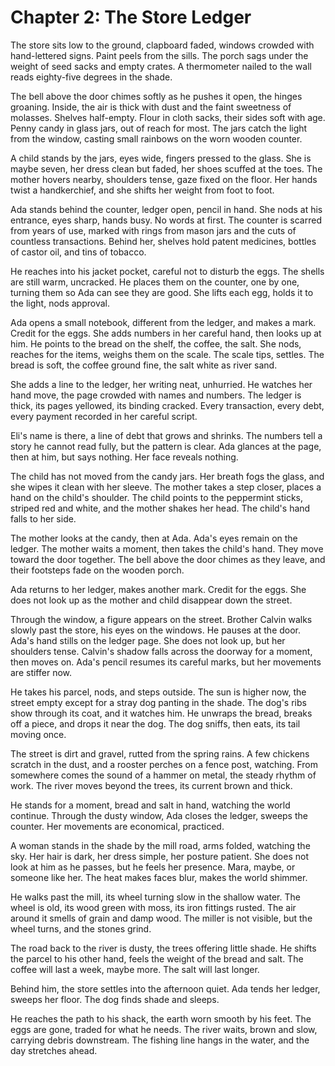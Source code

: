 # Chapter 2: The Store Ledger

The store sits low to the ground, clapboard faded, windows crowded with hand-lettered signs. Paint peels from the sills. The porch sags under the weight of seed sacks and empty crates. A thermometer nailed to the wall reads eighty-five degrees in the shade.

The bell above the door chimes softly as he pushes it open, the hinges groaning. Inside, the air is thick with dust and the faint sweetness of molasses. Shelves half-empty. Flour in cloth sacks, their sides soft with age. Penny candy in glass jars, out of reach for most. The jars catch the light from the window, casting small rainbows on the worn wooden counter.

A child stands by the jars, eyes wide, fingers pressed to the glass. She is maybe seven, her dress clean but faded, her shoes scuffed at the toes. The mother hovers nearby, shoulders tense, gaze fixed on the floor. Her hands twist a handkerchief, and she shifts her weight from foot to foot.

Ada stands behind the counter, ledger open, pencil in hand. She nods at his entrance, eyes sharp, hands busy. No words at first. The counter is scarred from years of use, marked with rings from mason jars and the cuts of countless transactions. Behind her, shelves hold patent medicines, bottles of castor oil, and tins of tobacco.

He reaches into his jacket pocket, careful not to disturb the eggs. The shells are still warm, uncracked. He places them on the counter, one by one, turning them so Ada can see they are good. She lifts each egg, holds it to the light, nods approval.

Ada opens a small notebook, different from the ledger, and makes a mark. Credit for the eggs. She adds numbers in her careful hand, then looks up at him. He points to the bread on the shelf, the coffee, the salt. She nods, reaches for the items, weighs them on the scale. The scale tips, settles. The bread is soft, the coffee ground fine, the salt white as river sand.

She adds a line to the ledger, her writing neat, unhurried. He watches her hand move, the page crowded with names and numbers. The ledger is thick, its pages yellowed, its binding cracked. Every transaction, every debt, every payment recorded in her careful script.

Eli's name is there, a line of debt that grows and shrinks. The numbers tell a story he cannot read fully, but the pattern is clear. Ada glances at the page, then at him, but says nothing. Her face reveals nothing.

The child has not moved from the candy jars. Her breath fogs the glass, and she wipes it clean with her sleeve. The mother takes a step closer, places a hand on the child's shoulder. The child points to the peppermint sticks, striped red and white, and the mother shakes her head. The child's hand falls to her side.

The mother looks at the candy, then at Ada. Ada's eyes remain on the ledger. The mother waits a moment, then takes the child's hand. They move toward the door together. The bell above the door chimes as they leave, and their footsteps fade on the wooden porch.

Ada returns to her ledger, makes another mark. Credit for the eggs. She does not look up as the mother and child disappear down the street.

Through the window, a figure appears on the street. Brother Calvin walks slowly past the store, his eyes on the windows. He pauses at the door. Ada's hand stills on the ledger page. She does not look up, but her shoulders tense. Calvin's shadow falls across the doorway for a moment, then moves on. Ada's pencil resumes its careful marks, but her movements are stiffer now.

He takes his parcel, nods, and steps outside. The sun is higher now, the street empty except for a stray dog panting in the shade. The dog's ribs show through its coat, and it watches him. He unwraps the bread, breaks off a piece, and drops it near the dog. The dog sniffs, then eats, its tail moving once.

The street is dirt and gravel, rutted from the spring rains. A few chickens scratch in the dust, and a rooster perches on a fence post, watching. From somewhere comes the sound of a hammer on metal, the steady rhythm of work. The river moves beyond the trees, its current brown and thick.

He stands for a moment, bread and salt in hand, watching the world continue. Through the dusty window, Ada closes the ledger, sweeps the counter. Her movements are economical, practiced.

A woman stands in the shade by the mill road, arms folded, watching the sky. Her hair is dark, her dress simple, her posture patient. She does not look at him as he passes, but he feels her presence. Mara, maybe, or someone like her. The heat makes faces blur, makes the world shimmer.

He walks past the mill, its wheel turning slow in the shallow water. The wheel is old, its wood green with moss, its iron fittings rusted. The air around it smells of grain and damp wood. The miller is not visible, but the wheel turns, and the stones grind.

The road back to the river is dusty, the trees offering little shade. He shifts the parcel to his other hand, feels the weight of the bread and salt. The coffee will last a week, maybe more. The salt will last longer.

Behind him, the store settles into the afternoon quiet. Ada tends her ledger, sweeps her floor. The dog finds shade and sleeps.

He reaches the path to his shack, the earth worn smooth by his feet. The eggs are gone, traded for what he needs. The river waits, brown and slow, carrying debris downstream. The fishing line hangs in the water, and the day stretches ahead. 